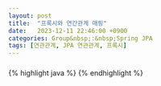 ```yaml
---
layout: post
title:  "프록시와 연간관계 매핑"
date:   2023-12-11 22:46:00 +0900
categories: Group&nbsp;:&nbsp;Spring JPA
tags: [연관관계, JPA 연관관계, 프록시]
---
```


### 

{% highlight java %}
{% endhighlight %}